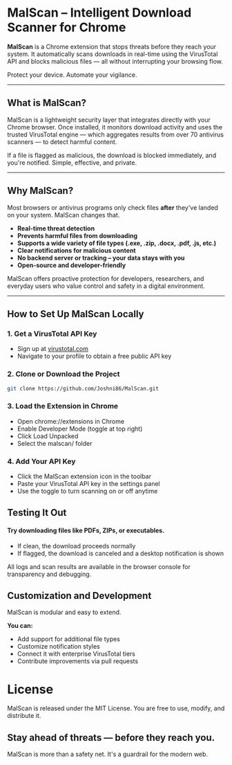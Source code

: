 # MalScan – Intelligent Download Scanner for Chrome

**MalScan** is a Chrome extension that stops threats before they reach your system. It automatically scans downloads in real-time using the VirusTotal API and blocks malicious files — all without interrupting your browsing flow.

Protect your device. Automate your vigilance.

---

## What is MalScan?

MalScan is a lightweight security layer that integrates directly with your Chrome browser. Once installed, it monitors download activity and uses the trusted VirusTotal engine — which aggregates results from over 70 antivirus scanners — to detect harmful content.

If a file is flagged as malicious, the download is blocked immediately, and you're notified. Simple, effective, and private.

---

## Why MalScan?

Most browsers or antivirus programs only check files **after** they've landed on your system. MalScan changes that.

- **Real-time threat detection**
- **Prevents harmful files from downloading**
- **Supports a wide variety of file types (.exe, .zip, .docx, .pdf, .js, etc.)**
- **Clear notifications for malicious content**
- **No backend server or tracking – your data stays with you**
- **Open-source and developer-friendly**

MalScan offers proactive protection for developers, researchers, and everyday users who value control and safety in a digital environment.

---

## How to Set Up MalScan Locally

### 1. Get a VirusTotal API Key

- Sign up at [virustotal.com](https://www.virustotal.com/)
- Navigate to your profile to obtain a free public API key

### 2. Clone or Download the Project

```bash
git clone https://github.com/Joshni86/MalScan.git
```

### 3. Load the Extension in Chrome

- Open chrome://extensions in Chrome
- Enable Developer Mode (toggle at top right)
- Click Load Unpacked
- Select the malscan/ folder

### 4. Add Your API Key

- Click the MalScan extension icon in the toolbar
- Paste your VirusTotal API key in the settings panel
- Use the toggle to turn scanning on or off anytime

## Testing It Out

#### Try downloading files like PDFs, ZIPs, or executables.

- If clean, the download proceeds normally
- If flagged, the download is canceled and a desktop notification is shown

All logs and scan results are available in the browser console for transparency and debugging.

## Customization and Development

MalScan is modular and easy to extend.

**You can:**

- Add support for additional file types
- Customize notification styles
- Connect it with enterprise VirusTotal tiers
- Contribute improvements via pull requests

# License

MalScan is released under the MIT License. You are free to use, modify, and distribute it.

## Stay ahead of threats — before they reach you.

MalScan is more than a safety net. It's a guardrail for the modern web.
